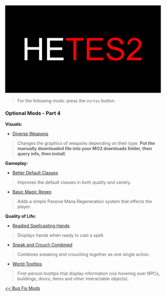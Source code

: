 ![HyperEssentials Branding](https://raw.githubusercontent.com/Biblioklept/hyperessentials/main/img/hetes2.png)

> For the following mods: press the `Vortex` button.

### Optional Mods - Part 4

**Visuals:**
- [Diverse Weapons](https://www.nexusmods.com/daggerfallunity/mods/242)
> Changes the graphics of weapons depending on their type. **Put the manually downloaded file into your MO2 downloads folder, then query info, then install.**

**Gameplay:**
- [Better Default Classes](https://www.nexusmods.com/daggerfallunity/mods/215)
> Improves the default classes in both quality and variety.
- [Basic Magic Regen](https://www.nexusmods.com/daggerfallunity/mods/101)
> Adds a simple Passive Mana Regeneration system that effects the player.

**Quality of Life:**
- [Readied Spellcasting Hands](https://www.nexusmods.com/daggerfallunity/mods/91)
> Displays hands when ready to cast a spell.
- [Sneak and Crouch Combined](https://www.nexusmods.com/daggerfallunity/mods/140)
> Combines sneaking and crouching together as one single action.
- [World Tooltips](https://www.nexusmods.com/daggerfallunity/mods/158)
> First-person tooltips that display information (via hovering over NPCs, buildings, doors, items and other interactable objects).

[<< Bug Fix Mods](./part3.md)
